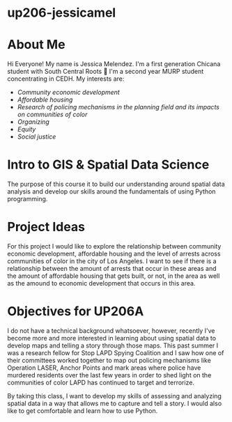 # up206-jessicamel
# **About Me** 
Hi Everyone! My name is Jessica Melendez. I'm a first generation Chicana student with South Central Roots :seedling: I'm a second year MURP student concentrating in CEDH. My interests are:
- *Community economic development*
- *Affordable housing* 
- *Research of policing mechanisms in the planning field and its impacts on communities of color*
- *Organizing*
- *Equity* 
- *Social justice*  
# **Intro to GIS & Spatial Data Science**
The purpose of this course it to build our understanding around spatial data analysis and develop our skills around the fundamentals of using Python programming.
# **Project Ideas**
For this project I would like to explore the relationship between community economic development, affordable housing and the level of arrests across communities of color in the city of Los Angeles. I want to see if there is a relationship between the amount of arrests that occur in these areas and the amount of affordable housing that gets built, or not, in the area as well as the amound to economic development that occurs in this area.

# **Objectives for UP206A**
I do not have a technical background whatsoever, however, recently I've become more and more interested in learning about using spatial data to develop maps and telling a story through those maps. This past summer I was a research fellow for Stop LAPD Spying Coalition and I saw how one of their committees worked together to map out policing mechanisms like Operation LASER, Anchor Points and mark areas where police have murdered residents over the last few years in order to shed light on the communities of color LAPD has continued to target and terrorize. 

By taking this class, I want to develop my skills of assessing and analyzing spatial data in a way that allows me to capture and tell a story. I would also like to get comfortable and learn how to use Python. 
